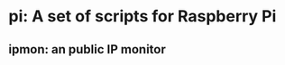 pi: A set of scripts for Raspberry Pi
=====================================

ipmon: an public IP monitor
---------------------------
